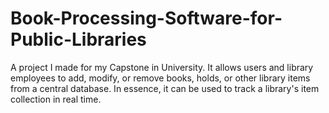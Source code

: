 # Book-Processing-Software-for-Public-Libraries

A project I made for my Capstone in University. It allows users and library employees to add, modify, or remove books, holds, or other library items from a central database. 
In essence, it can be used to track a library's item collection in real time.
